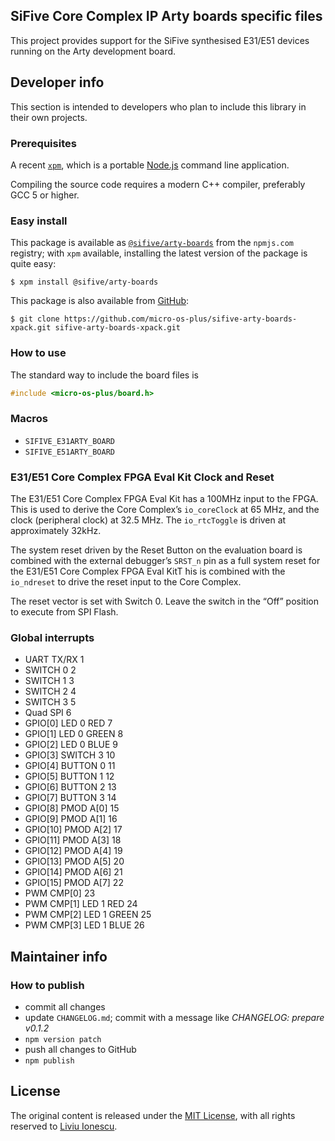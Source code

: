 ## SiFive Core Complex IP Arty boards specific files

This project provides support for the SiFive synthesised E31/E51 devices 
running on the Arty development board.

## Developer info

This section is intended to developers who plan to include this library in their own projects.

### Prerequisites

A recent [`xpm`](https://www.npmjs.com/package/xpm), which is a portable [Node.js](https://nodejs.org/) command line application.

Compiling the source code requires a modern C++ compiler, preferably GCC 5 or higher. 

### Easy install

This package is available as [`@sifive/arty-boards`](https://www.npmjs.com/package/@sifive/arty-boards) from the `npmjs.com` registry; with `xpm` available, installing the latest version of the package is quite easy:

```console
$ xpm install @sifive/arty-boards
```

This package is also available from [GitHub](https://github.com/micro-os-plus/sifive-arty-boards-xpack):

```console
$ git clone https://github.com/micro-os-plus/sifive-arty-boards-xpack.git sifive-arty-boards-xpack.git
```

### How to use

The standard way to include the board files is

```c
#include <micro-os-plus/board.h>
```

### Macros

* `SIFIVE_E31ARTY_BOARD`
* `SIFIVE_E51ARTY_BOARD`

### E31/E51 Core Complex FPGA Eval Kit Clock and Reset

The E31/E51 Core Complex FPGA Eval Kit has a 100MHz input to the FPGA. This is used to derive the Core Complex’s `io_coreClock` at 65 MHz, and the clock (peripheral clock) at 32.5 MHz. The `io_rtcToggle` is driven at approximately 32kHz.

The system reset driven by the Reset Button on the evaluation board is combined with the external debugger’s `SRST_n` pin as a full system reset for the E31/E51 Core Complex FPGA Eval KitT ̇his is combined with the `io_ndreset` to drive the reset input to the Core Complex.

The reset vector is set with Switch 0. Leave the switch in the “Off” position to execute from SPI Flash.

### Global interrupts

- UART TX/RX	1
- SWITCH 0 2
- SWITCH 1 3
- SWITCH 2 4
- SWITCH 3 5
- Quad SPI 6
- GPIO[0] LED 0 RED 	7
- GPIO[1] LED 0 GREEN	8
- GPIO[2] LED 0 BLUE	9
- GPIO[3] SWITCH 3	10
- GPIO[4] BUTTON 0	11
- GPIO[5] BUTTON 1	12
- GPIO[6] BUTTON 2	13
- GPIO[7] BUTTON 3	14
- GPIO[8] PMOD A[0]	15
- GPIO[9] PMOD A[1]	16
- GPIO[10] PMOD A[2]	17
- GPIO[11] PMOD A[3]	18
- GPIO[12] PMOD A[4]	19
- GPIO[13] PMOD A[5]	20
- GPIO[14] PMOD A[6]	21
- GPIO[15] PMOD A[7]	22
- PWM CMP[0] 23
- PWM CMP[1] LED 1 RED 24
- PWM CMP[2] LED 1 GREEN 25
- PWM CMP[3] LED 1 BLUE 26

## Maintainer info

### How to publish

* commit all changes
* update `CHANGELOG.md`; commit with a message like _CHANGELOG: prepare v0.1.2_
* `npm version patch`
* push all changes to GitHub
* `npm publish`

## License

The original content is released under the [MIT License](https://opensource.org/licenses/MIT), with all rights reserved to [Liviu Ionescu](https://github.com/ilg-ul).
